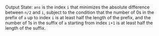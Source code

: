 Output State: `ans` is the index `i` that minimizes the absolute difference between `n/2` and `i`, subject to the condition that the number of 0s in the prefix of `a` up to index `i` is at least half the length of the prefix, and the number of 1s in the suffix of `a` starting from index `i+1` is at least half the length of the suffix.